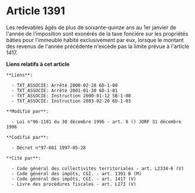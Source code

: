 # Article 1391

Les redevables âgés de plus de soixante-quinze ans au 1er janvier de l'année de l'imposition sont exonérés de la taxe
foncière sur les propriétés bâties pour l'immeuble habité exclusivement par eux, lorsque le montant des revenus de l'année
précédente n'excède pas la limite prévue à l'article 1417.

**Liens relatifs à cet article**

	**Liens**:

	  - TXT_ASSOCIE: Arrêté 2000-02-28 6D-1-00
	  - TXT_ASSOCIE: Arrêté 2001-01-30 6D-1-01
	  - TXT_ASSOCIE: Instruction 2000-01-12 5B-1-00
	  - TXT_ASSOCIE: Instruction 2003-02-20 6D-1-03

	**Modifié par**:

	  - Loi n°96-1181 du 30 décembre 1996 - art. 8 () JORF 31 décembre 1996

	**Codifié par**:

	  - Décret n°97-661 1997-05-28

	**Cité par**:

	  - Code général des collectivités territoriales - art. L2334-6 (V)
	  - Code général des impôts, CGI. - art. 1391 B (M)
	  - Code général des impôts, CGI. - art. 1417 (V)
	  - Livre des procédures fiscales - art. L173 (V)
